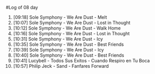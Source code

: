 #Log of 08 day

1. [09:18] Sole Symphony - We Are Dust - Melt
1. [10:07] Sole Symphony - We Are Dust - Lost in Thought
1. [10:12] Sole Symphony - We Are Dust - Walk Home
1. [10:16] Sole Symphony - We Are Dust - Lost in Thought
1. [10:31] Sole Symphony - We Are Dust - Icy
1. [10:35] Sole Symphony - We Are Dust - Best Friends
1. [10:39] Sole Symphony - We Are Dust - Icy
1. [10:40] Sole Symphony - We Are Dust - Best Friends
1. [10:41] Lucybell - Todos Sus Exitos - Cuando Respiro en Tu Boca
1. [10:57] Philip Jeck - Sand - Fanfares Forward
